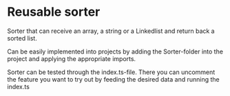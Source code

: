 # Reusable sorter

Sorter that can receive an array, a string or a Linkedlist and return back a sorted list.


Can be easily implemented into projects by adding the Sorter-folder into the project and applying the appropriate imports.


Sorter can be tested through the index.ts-file.
There you can uncomment the feature you want to try out by feeding the desired data and running the index.ts
